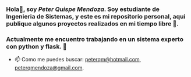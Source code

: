 ### Hola👋, soy ***Peter Quispe Mendoza***. Soy estudiante de Ingenieria de Sistemas, y este es mi repositorio personal, aqui publique algunos proyectos realizados en mi tiempo libre 👯.
### Actualmente me encuentro trabajando en un sistema experto con python y flask. 🔭
- 📫 Como me puedes buscar: <peterqm@hotmail.com>, <peterqmendoza@gmail.com>.

<!--
**PeterQMendoza/PeterQMendoza** is a ✨ _special_ ✨ repository because its `README.md` (this file) appears on your GitHub profile.

Here are some ideas to get you started:

- 🔭 I’m currently working on ...
- 🌱 I’m currently learning ...
- 👯 I’m looking to collaborate on ...
- 🤔 I’m looking for help with ...
- 💬 Ask me about ...
- 📫 How to reach me: ...
- 😄 Pronouns: ...
- ⚡ Fun fact: ...
-->
